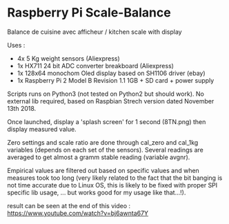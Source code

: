 # Raspberry Pi Scale-Balance
Balance de cuisine avec afficheur / kitchen scale with display 

Uses :
- 4x 5 Kg weight sensors (Aliexpress)
- 1x HX711 24 bit ADC converter breakboard (Aliexpress)
- 1x 128x64 monochom Oled display based on SH1106 driver (ebay)
- 1x Raspberry Pi 2 Model B Revision 1.1 1GB + SD card + power supply

Scripts runs on Python3 (not tested on Python2 but should work).
No external lib required, based on Raspbian Strech version dated November 13th 2018.

Once launched, display a 'splash screen' for 1 second (8TN.png) then display measured value.

Zero settings and scale ratio are done through cal_zero and cal_1kg variables (depends on each set of the sensors).
Several readings are averaged to get almost a gramm stable reading (variable avgnr).

Empirical values are filtered out based on specific values and when measures took too long (very likely related to the fact that the bit banging is not time accurate due to Linux OS, this is likely to be fixed with proper SPI specific lib usage, ... but works good for my usage like that...!).

result can be seen at the end of this video :
https://www.youtube.com/watch?v=bj6awnta67Y
